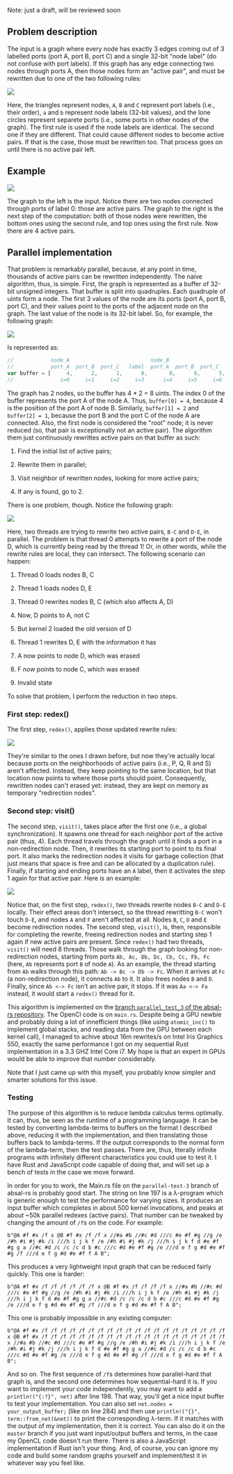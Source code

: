 Note: just a draft, will be reviewed soon

## Problem description

The input is a graph where every node has exactly 3 edges coming out of 3 labelled ports (port A, port B, port C) and a single 32-bit "node label" (do not confuse with port labels). If this graph has any edge connecting two nodes through ports A, then those nodes form an "active pair", and must be rewritten due to one of the two following rules:

![](rewrite_rules_a.JPG)

Here, the triangles represent nodes, `A`, `B` and `C` represent port labels (i.e., their order), `a` and `b` represent node labels (32-bit values), and the lone circles represent separete ports (i.e., some ports in other nodes of the graph). The first rule is used if the node labels are identical. The second one if they are different. That could cause different nodes to become active pairs. If that is the case, those must be rewritten too. That process goes on until there is no active pair left. 

## Example

![](full_example.JPG)

The graph to the left is the input. Notice there are two nodes connected through ports of label 0: those are active pairs. The graph to the right is the next step of the computation: both of those nodes were rewritten, the bottom ones using the second rule, and top ones using the first rule. Now there are 4 active pairs.

## Parallel implementation

That problem is remarkably parallel, because, at any point in time, thousands of active pairs can be rewritten independently. The naive algorithm, thus, is simple. First, the graph is represented as a buffer of 32-bit unsigned integers. That buffer is split into quadruples. Each quadruple of uints form a node. The first 3 values of the node are its ports (port A, port B, port C), and their values point to the ports of the adjacent node on the graph. The last value of the node is its 32-bit label. So, for example, the following graph:

![](simple_example.JPG)

Is represented as:

```javascript
//            node_A                          node_B 
//            port_A  port_B  port_C   label  port_A  port_B  port_C    label   
var buffer = [     4,      2,      1,      0,       0,      6,      5,      1]
//               i=0     i=1     i=2     i=3      i=4     i=5     i=6     i=7
```

The graph has 2 nodes, so the buffer has 4 * 2 = 8 uints. The index 0 of the buffer represents the port A of the node A. Thus, `buffer[0] = 4`, because 4 is the position of the port A of node B. Similarly, `buffer[1] = 2` and `buffer[2] = 1`, because the port B and the port C of the node A are connected. Also, the first node is considered the "root" node; it is never reduced (so, that pair is exceptionally not an active pair). The algorithm them just continuously rewrittes active pairs on that buffer as such:

1. Find the initial list of active pairs;

2. Rewrite them in parallel;

3. Visit neighbor of rewritten nodes, looking for more active pairs;

4. If any is found, go to 2.

There is one problem, though. Notice the following graph:

![](problem.JPG)

Here, two threads are trying to rewrite two active pairs, `B-C` and `D-E`, in parallel. The problem is that thread 0 attempts to rewrite a port of the node D, which is currently being read by the thread 1! Or, in other words, while the rewrite rules are local, they can intersect. The following scenario can happen:

1. Thread 0 loads nodes B, C

2. Thread 1 loads nodes D, E

3. Thread 0 rewrites nodes B, C (which also affects A, D)

4. Now, D points to A, not C

5. But kernel 2 loaded the old version of D

6. Thread 1 rewrites D, E with the information it has

7. A now points to node D, which was erased

8. F now points to node C, which was erased

9. Invalid state

To solve that problem, I perform the reduction in two steps. 

### First step: redex()

The first step, `redex()`, applies those updated rewrite rules:

![](local_rewrites.PNG)

They're similar to the ones I drawn before, but now they're actually local because ports on the neighborhoods of active pairs (i.e., P, Q, R and S) aren't affected. Instead, they keep pointing to the same location, but that location now points to where those ports should point. Consequently, rewritten nodes can't erased yet: instead, they are kept on memory as temporary "redirection nodes". 

### Second step: visit()

The second step, `visit()`, takes place after the first one (i.e., a global synchronization). It spawns one thread for each neighbor port of the active pair (thus, 4). Each thread travels through the graph until it finds a port in a non-redirection node. Then, it rewrites its starting port to point to its final port. It also marks the redirection nodes it visits for garbage collection (that just means that space is free and can be allocated by a duplication rule). Finally, if starting and ending ports have an `A` label, then it activates the step 1 again for that active pair. Here is an example:

![](local_rewrites_ex.JPG)

Notice that, on the first step, `redex()`, two threads rewrite nodes `B-C` and `D-E` locally. Their effect areas don't intersect, so the thread rewritting `B-C` won't touch `D-E`, and nodes `A` and `F` aren't affected at all. Nodes `B`, `C`, `D` and `E` become redirection nodes. The second step, `visit()`, is, then, responsible for completing the rewrite, freeing redirection nodes and starting step 1 again if new active pairs are present. Since `redex()` had two threads, `visit()` will need 8 threads. Those walk through the graph looking for non-redirection nodes, starting from ports `Ab, Ac, Db, Dc, Cb, Cc, Fb, Fc` (here, `Ab` represents port `B` of node `A`). As an example, the thread starting from `Ab` walks through this path: `Ab -> Bc -> Db -> Fc`. When it arrives at `Fc` (a non-redirection node), it connects `Ab` to it. It also frees nodes `B` and `D`. Finally, since `Ab <-> Fc` isn't an active pair, it stops. If it was `Aa <-> Fa` instead, it would start a `redex()` thread for it.

This algorithm is implemented on the [branch `parallel_test_3` of the absal-rs repository](https://github.com/moon-project/absal-rs/tree/parallel-test-3). The OpenCl code is on `main.rs`. Despite being a GPU newbie and probably doing a lot of innefficient things (like using `atomic_inc()` to implement global stacks, and reading data from the GPU between each kernel call), I managed to achive about 16m rewrites/s on Intel Iris Graphics 550, exactly the same performance I got on my sequential Rust implementation in a 3.3 GHZ Intel Core i7. My hope is that an expert in GPUs would be able to improve that number considerably.

Note that I just came up with this myself, you probably know simpler and smarter solutions for this issue.

### Testing

The purpose of this algorithm is to reduce lambda calculus terms optimally. It can, thus, be seen as the runtime of a programming language. It can be tested by converting lambda-terms to buffers on the format I described above, reducing it with the implementation, and then translating those buffers back to lambda-terms. If the output corresponds to the normal form of the lambda-term, then the test passes. There are, thus, literally infinite programs with infinitely different characteristics you could use to test it. I have Rust and JavaScript code capable of doing that, and will set up a bench of tests in the case we move forward. 

In order for you to work, the Main.rs file on the `parallel-test-3` branch of absal-rs is probably good start. The string on line 197 is a λ-program which is generic enough to test the performance for varying sizes. It produces an input buffer which completes in about 500 kernel invocations, and peaks at about ~50k parallel redexes (active pairs). That number can be tweaked by changing the amount of `/f`s on the code. For example:

```
b"@A #f #x /f x @B #f #x /f /f x //#a #b //#c #d ///c #e #f #g //g /e /#h #i #j #k /i ///h i j k f /e /#h #i #j #k /j ///h i j k f d #e #f #g g a //#c #d /c /c /c d b #c ///c #d #e #f #g /e ///d e f g #d #e #f #g /f ///d e f g #d #e #f f A B";
```

This produces a very lightweight input graph that can be reduced fairly quickly. This one is harder:

```
b"@A #f #x /f /f /f /f /f /f x @B #f #x /f /f /f /f x //#a #b //#c #d ///c #e #f #g //g /e /#h #i #j #k /i ///h i j k f /e /#h #i #j #k /j ///h i j k f d #e #f #g g a //#c #d /c /c /c d b #c ///c #d #e #f #g /e ///d e f g #d #e #f #g /f ///d e f g #d #e #f f A B";
```

This one is probably impossible in any existing computer:

```
b"@A #f #x /f /f /f /f /f /f /f /f /f /f /f /f /f /f /f /f /f /f /f /f x @B #f #x /f /f /f /f /f /f /f /f /f /f /f /f /f /f /f /f /f /f /f /f x //#a #b //#c #d ///c #e #f #g //g /e /#h #i #j #k /i ///h i j k f /e /#h #i #j #k /j ///h i j k f d #e #f #g g a //#c #d /c /c /c d b #c ///c #d #e #f #g /e ///d e f g #d #e #f #g /f ///d e f g #d #e #f f A B";
```

And so on. The first sequence of `/f`s determines how parallel-hard that graph is, and the second one determines how sequential-hard it is. If you want to implement your code independently, you may want to add a `println!("{:?}", net)`  after line 198. That way, you'll get a nice input buffer to test your implementation. You can also set `net.nodes = your_output_buffer;` (like on line 284) and then use `println!("{}", term::from_net(&net))` to print the corresponding λ-term. If it matches with the output of my implementation, then it is correct. You can also do it on the `master` branch if you just want input/output buffers and terms, in the case my OpenCL code doesn't run there. There is also a JavaScript implementation if Rust isn't your thing. And, of course, you can ignore my code and build some random graphs yourself and implement/test it in whatever way you feel like.









